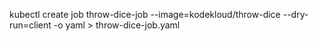 kubectl create job throw-dice-job --image=kodekloud/throw-dice --dry-run=client -o yaml  > throw-dice-job.yaml